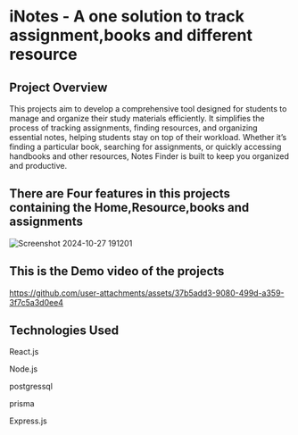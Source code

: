 #  iNotes - A one solution to track assignment,books and different resource

## Project Overview


This projects aim to develop a comprehensive tool designed for students to manage and organize their study materials efficiently. It simplifies the process of tracking assignments, finding resources, and organizing essential notes, helping students stay on top of their workload. Whether it’s finding a particular book, searching for assignments, or quickly accessing handbooks and other resources, Notes Finder is built to keep you organized and productive.

## There are Four features in this projects containing the Home,Resource,books and assignments


![Screenshot 2024-10-27 191201](https://github.com/user-attachments/assets/d0737d35-4b44-4bad-80cb-cf2fa97fbbef)

## This is the Demo video of the projects


https://github.com/user-attachments/assets/37b5add3-9080-499d-a359-3f7c5a3d0ee4

## Technologies Used

React.js

Node.js

postgressql

prisma

Express.js

